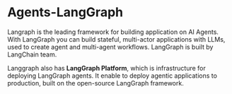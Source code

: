 # Agents-LangGraph

Langraph is the leading framework for building application on AI Agents. With LangGraph you can build stateful, multi-actor applications with LLMs, used to create agent and multi-agent workflows. LangGraph is built by LangChain team.

Langgraph also has **LangGraph Platform**, which is infrastructure for deploying LangGraph agents. It enable to deploy agentic applications to production, built on the open-source LangGraph framework. 
